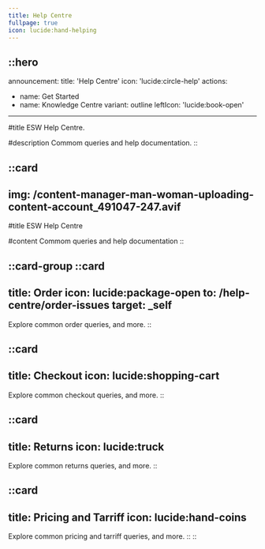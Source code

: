 ```yaml
---
title: Help Centre
fullpage: true
icon: lucide:hand-helping
---
```


::hero
---
announcement:
  title: 'Help Centre'
  icon: 'lucide:circle-help'
actions:
  - name: Get Started
  - name: Knowledge Centre
    variant: outline
    leftIcon: 'lucide:book-open'
---

#title
ESW Help Centre.

#description
Commom queries and help documentation.
::


::card
---
img: /content-manager-man-woman-uploading-content-account_491047-247.avif
---
#title
ESW Help Centre

#content
Commom queries and help documentation
::



::card-group
  ::card
  ---
  title: Order
  icon: lucide:package-open
  to: /help-centre/order-issues
  target: _self
  ---
  Explore common order queries, and more.
  ::

  ::card
  ---
  title: Checkout
  icon: lucide:shopping-cart
  ---
  Explore common checkout queries, and more.
  ::

  ::card
  ---
  title: Returns
  icon: lucide:truck
  ---
  Explore common returns queries, and more.
  ::

  ::card
  ---
  title: Pricing and Tarriff
  icon: lucide:hand-coins
  ---
  Explore common pricing and tarriff queries, and more.
  ::
::
